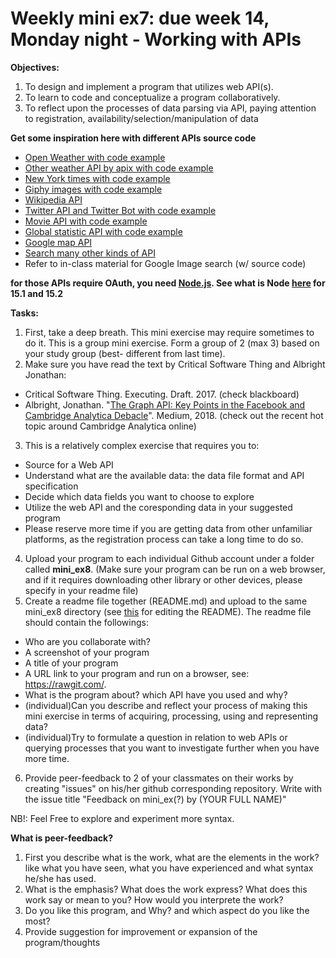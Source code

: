 # Weekly mini ex7: due week 14, Monday night - Working with APIs

**Objectives:**
1. To design and implement a program that utilizes web API(s). 
2. To learn to code and conceptualize a program collaboratively.
3. To reflect upon the processes of data parsing via API, paying attention to registration, availability/selection/manipulation of data 

**Get some inspiration here with different APIs source code**
  - [Open Weather with code example](https://www.youtube.com/watch?v=ecT42O6I_WI)
  - [Other weather API by apix with code example](https://p5js.org/examples/hello-p5-weather.html)
  - [New York times with code example](https://www.youtube.com/watch?v=IMne3LY4bks&list=PLRqwX-V7Uu6a-SQiI4RtIwuOrLJGnel0r&index=9)
  - [Giphy images with code example](https://www.youtube.com/watch?v=mj8_w11MvH8&index=10&list=PLRqwX-V7Uu6a-SQiI4RtIwuOrLJGnel0r)
  - [Wikipedia API](https://www.youtube.com/watch?v=RPz75gcHj18)
  - [Twitter API and Twitter Bot with code example](http://shiffman.net/a2z/twitter-bots/)
  - [Movie API with code example](https://itp.nyu.edu/classes/cc-s16/movie-api-data/)
  - [Global statistic API with code example](https://itp.nyu.edu/classes/cc-s16/inqubu-global-statistics-api/)
  - [Google map API](https://developers.google.com/maps/documentation/javascript/)
  - [Search many other kinds of API](https://www.programmableweb.com/)
  - Refer to in-class material for Google Image search (w/ source code)
  
**for those APIs require OAuth, you need [Node.js](https://nodejs.org/en/). See what is Node [here](https://www.youtube.com/watch?v=RF5_MPSNAtU&index=1&list=PLRqwX-V7Uu6atTSxoRiVnSuOn6JHnq2yV) for 15.1 and 15.2**
 
**Tasks:**
1. First, take a deep breath. This mini exercise may require sometimes to do it. This is a group mini exercise. Form a group of 2 (max 3) based on your study group (best- different from last time).
2. Make sure you have read the text by Critical Software Thing and Albright Jonathan: 
  - Critical Software Thing. Executing. Draft. 2017. (check blackboard)
  - Albright, Jonathan. "[The Graph API: Key Points in the Facebook and Cambridge Analytica Debacle](https://medium.com/tow-center/the-graph-api-key-points-in-the-facebook-and-cambridge-analytica-debacle-b69fe692d747)". Medium, 2018. (check out the recent hot topic around Cambridge Analytica online)
3. This is a relatively complex exercise that requires you to:
  - Source for a Web API
  - Understand what are the available data: the data file format and API specification
  - Decide which data fields you want to choose to explore 
  - Utilize the web API and the coresponding data in your suggested program
  - Please reserve more time if you are getting data from other unfamiliar platforms, as the registration process can take a long time to do so. 
4. Upload your program to each individual Github account under a folder called **mini_ex8**. (Make sure your program can be run on a web browser, and if it requires downloading other library or other devices, please specify in your readme file) 
5. Create a readme file together (README.md) and upload to the same mini_ex8 directory (see [this](https://github.com/adam-p/markdown-here/wiki/Markdown-Cheatsheet) for editing the README). The readme file should contain the followings:
- Who are you collaborate with?
- A screenshot of your program
- A title of your program
- A URL link to your program and run on a browser, see: https://rawgit.com/.
- What is the program about? which API have you used and why? 
- (individual)Can you describe and reflect your process of making this mini exercise in terms of acquiring, processing, using and representing data?
- (individual)Try to formulate a question in relation to web APIs or querying processes that you want to investigate further when you have more time.  

6. Provide peer-feedback to 2 of your classmates on their works by creating "issues" on his/her github corresponding repository. Write with the issue title "Feedback on mini_ex(?) by (YOUR FULL NAME)"

NB!: Feel Free to explore and experiment more syntax.

**What is peer-feedback?**
1. First you describe what is the work, what are the elements in the work? like what you have seen, what you have experienced and what syntax he/she has used.
2. What is the emphasis? What does the work express? What does this work say or mean to you? How would you interprete the work?
3. Do you like this program, and Why? and which aspect do you like the most? 
4. Provide suggestion for improvement or expansion of the program/thoughts

